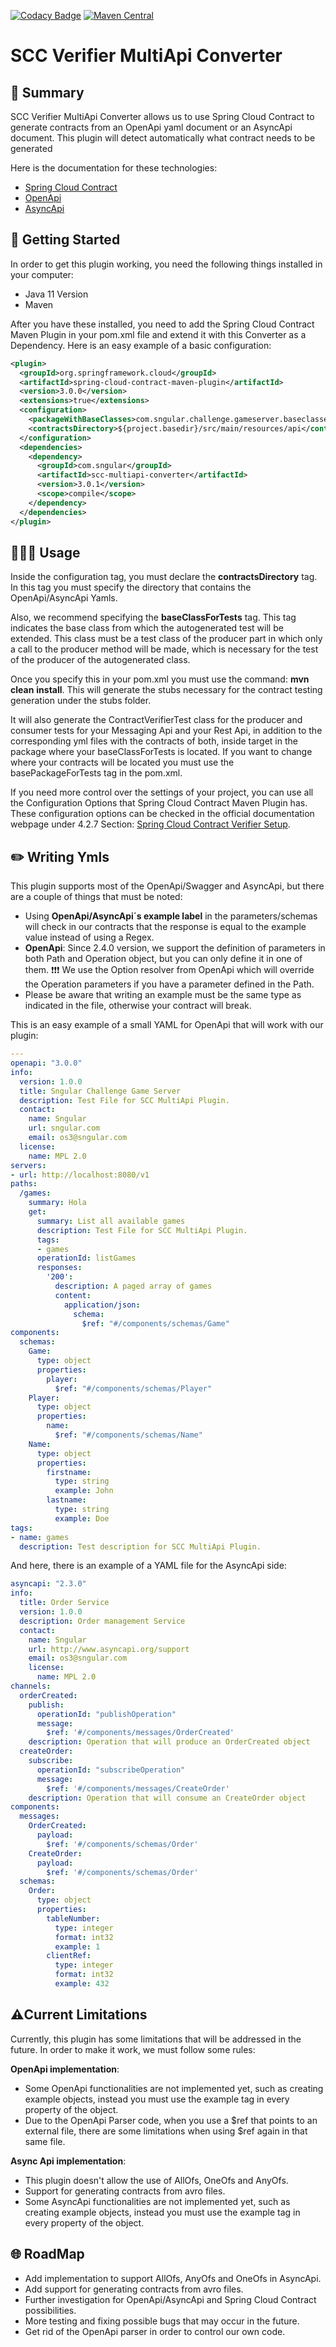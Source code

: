 [![Codacy Badge](https://app.codacy.com/project/badge/Grade/0d331d782ff849f1bdf6d71f60203eff)](https://www.codacy.com/gh/corunet/scc-multiapi-converter/dashboard?utm_source=github.com&amp;utm_medium=referral&amp;utm_content=corunet/scc-multiapi-converter&amp;utm_campaign=Badge_Grade)
[![Maven Central](https://img.shields.io/maven-central/v/net.coru/scc-multiapi-converter.svg?label=Maven%20Central)](https://search.maven.org/search?q=g:%22net.coru%22%20AND%20a:%22scc-multiapi-converter%22)
# SCC Verifier MultiApi Converter

## 📜 Summary

SCC Verifier MultiApi Converter allows us to use Spring Cloud Contract to generate contracts from an OpenApi yaml document or an AsyncApi document. This plugin will detect automatically what contract needs to be generated

Here is the documentation for these technologies:

- [Spring Cloud Contract](https://docs.spring.io/spring-cloud-contract/docs/current/reference/html/)
- [OpenApi](https://swagger.io/specification/)
- [AsyncApi](https://www.asyncapi.com/docs/getting-started)

## 🚀 Getting Started

In order to get this plugin working, you need the following things installed in your computer:

- Java 11 Version
- Maven

After you have these installed, you need to add the Spring Cloud Contract Maven Plugin in your pom.xml file and extend it with this Converter as a Dependency. Here is an easy example of a basic configuration:

```xml
<plugin>
  <groupId>org.springframework.cloud</groupId>
  <artifactId>spring-cloud-contract-maven-plugin</artifactId>
  <version>3.0.0</version>
  <extensions>true</extensions>
  <configuration>
    <packageWithBaseClasses>com.sngular.challenge.gameserver.baseclasses</packageWithBaseClasses>
    <contractsDirectory>${project.basedir}/src/main/resources/api</contractsDirectory>
  </configuration>
  <dependencies>
    <dependency>
      <groupId>com.sngular</groupId>
      <artifactId>scc-multiapi-converter</artifactId>
      <version>3.0.1</version>
      <scope>compile</scope>
    </dependency>
  </dependencies>
</plugin>
```

## 🧑🏻‍💻 Usage

Inside the configuration tag, you must declare the **contractsDirectory** tag. In this tag you must specify the directory that contains the OpenApi/AsyncApi Yamls.

Also, we recommend specifying the **baseClassForTests** tag. This tag indicates the base class from which the autogenerated test will be extended. This class must be a test class of the producer part in which only a call to the producer method will be made, which is necessary for the test of the producer of the autogenerated class.

Once you specify this in your pom.xml you must use the command: **mvn** **clean** **install**. This will generate the stubs necessary for the contract testing generation under the stubs folder.

It will also generate the ContractVerifierTest class for the producer and consumer tests for your Messaging Api and your Rest Api, in addition to the corresponding yml files with the contracts of both, inside target in the package where your baseClassForTests is located. If you want to change where your contracts will be located you must use the basePackageForTests tag in the pom.xml.

If you need more control over the settings of your project, you can use all the Configuration Options that Spring Cloud Contract Maven Plugin has. These configuration options can be checked in the official documentation webpage under 4.2.7 Section: [Spring Cloud Contract Verifier Setup](https://cloud.spring.io/spring-cloud-contract/2.0.x/multi/multi__spring_cloud_contract_verifier_setup.html#maven-configuration-options).

## ✏️ Writing Ymls

This plugin supports most of the OpenApi/Swagger and AsyncApi, but there are a couple of things that must be noted:

- Using **OpenApi/AsyncApi´s example label** in the parameters/schemas will check in our contracts that the response is equal to the example
value instead of using a Regex.
- **OpenApi**: Since 2.4.0 version, we support the definition of parameters in both Path and Operation object, but you can only define it 
in one of them. ❗❗❗️ We use the Option resolver from OpenApi which will override the Operation parameters if you have a parameter defined in the Path.
- Please be aware that writing an example must be the same type as indicated in the file, otherwise your contract will break.

This is an easy example of a small YAML for OpenApi that will work with our plugin:

```yaml
---
openapi: "3.0.0"
info:
  version: 1.0.0
  title: Sngular Challenge Game Server
  description: Test File for SCC MultiApi Plugin.
  contact:
    name: Sngular
    url: sngular.com
    email: os3@sngular.com
  license:
    name: MPL 2.0
servers:
- url: http://localhost:8080/v1
paths:
  /games:
    summary: Hola
    get:
      summary: List all available games
      description: Test File for SCC MultiApi Plugin.
      tags:
      - games
      operationId: listGames
      responses:
        '200':
          description: A paged array of games
          content:
            application/json:
              schema:
                $ref: "#/components/schemas/Game"
components:
  schemas:
    Game:
      type: object
      properties:
        player:
          $ref: "#/components/schemas/Player"
    Player:
      type: object
      properties:
        name:
          $ref: "#/components/schemas/Name"
    Name:
      type: object
      properties:
        firstname:
          type: string
          example: John
        lastname:
          type: string
          example: Doe
tags:
- name: games
  description: Test description for SCC MultiApi Plugin.
```

And here, there is an example of a YAML file for the AsyncApi side:

```yaml
asyncapi: "2.3.0"
info:
  title: Order Service
  version: 1.0.0
  description: Order management Service
  contact:
    name: Sngular
    url: http://www.asyncapi.org/support
    email: os3@sngular.com
    license:
      name: MPL 2.0
channels:
  orderCreated:
    publish:
      operationId: "publishOperation"
      message:
        $ref: '#/components/messages/OrderCreated'
    description: Operation that will produce an OrderCreated object
  createOrder:
    subscribe:
      operationId: "subscribeOperation"
      message:
        $ref: '#/components/messages/CreateOrder'
    description: Operation that will consume an CreateOrder object
components:
  messages:
    OrderCreated:
      payload:
        $ref: '#/components/schemas/Order'
    CreateOrder:
      payload:
        $ref: '#/components/schemas/Order'
  schemas:
    Order:
      type: object
      properties:
        tableNumber:
          type: integer
          format: int32
          example: 1
        clientRef:
          type: integer
          format: int32
          example: 432
```

## ⚠️Current Limitations

Currently, this plugin has some limitations that will be addressed in the future. In order to make it work, we must follow some rules:

**OpenApi implementation**:

- Some OpenApi functionalities are not implemented yet, such as creating example objects, instead you must use the example tag in every property of the object.
- Due to the OpenApi Parser code, when you use a $ref that points to an external file, there are some limitations when using $ref again in that same file.

**Async Api implementation**:

- This plugin doesn't allow the use of AllOfs, OneOfs and AnyOfs.
- Support for generating contracts from avro files.
- Some AsyncApi functionalities are not implemented yet, such as creating example objects, instead you must use the example tag in every property of the object.

## 🌐 RoadMap

- Add implementation to support AllOfs, AnyOfs and OneOfs in AsyncApi.
- Add support for generating contracts from avro files.
- Further investigation for OpenApi/AsyncApi and Spring Cloud Contract possibilities.
- More testing and fixing possible bugs that may occur in the future.
- Get rid of the OpenApi parser in order to control our own code.
